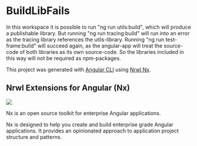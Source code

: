 # BuildLibFails

In this workspace it is possible to run "ng run utils:build", which will produce a publishable library.
But running "ng run tracing:build" will run into an error as the tracing library references the utils-library.
Running "ng run test-frame:build" will succeed again, as the angular-app will treat the source-code of both libraries as its own source-code. So the libraries included in this way will not be required as npm-packages.

This project was generated with [Angular CLI](https://github.com/angular/angular-cli) using [Nrwl Nx](https://nrwl.io/nx).

## Nrwl Extensions for Angular (Nx)

<a href="https://nrwl.io/nx"><img src="https://preview.ibb.co/mW6sdw/nx_logo.png"></a>

Nx is an open source toolkit for enterprise Angular applications.

Nx is designed to help you create and build enterprise grade Angular applications. It provides an opinionated approach to application project structure and patterns.
